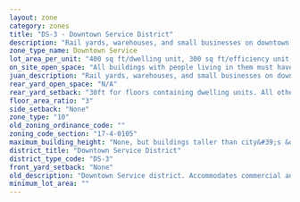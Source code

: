 ```yaml
---
layout: zone
category: zones
title: "DS-3 - Downtown Service District"
description: "Rail yards, warehouses, and small businesses on downtown's periphery."
zone_type_name: Downtown Service
lot_area_per_unit: "400 sq ft/dwelling unit, 300 sq ft/efficiency unit, 200 sq ft/SRO unit"
on_site_open_space: "All buildings with people living in them must have at least 36 sq ft of on-site open space per dwelling unit. (See 17-4-0410-A)"
juan_description: "Rail yards, warehouses, and small businesses on downtown&#39;s periphery."
rear_yard_open_space: "N/A"
rear_yard_setback: "30ft for floors containing dwelling units. All others, none."
floor_area_ratio: "3"
side_setback: "None"
zone_type: "10"
old_zoning_ordinance_code: ""
zoning_code_section: "17-4-0105"
maximum_building_height: "None, but buildings taller than city&#39;s &quot;building height thresholds&quot; require Planned Development review."
district_title: "Downtown Service District"
district_type_code: "DS-3"
front_yard_setback: "None"
old_description: "Downtown Service district. Accommodates commercial and service uses that are essential for the livelihood of businesses and residents of the downtown area and surrounding neighborhoods."
minimum_lot_area: ""
---
```

